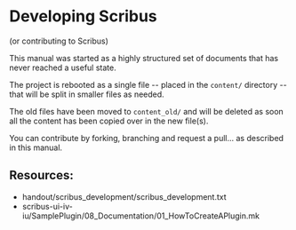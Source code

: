 # Developing Scribus

(or contributing to Scribus)

This manual was started as a highly structured set of documents that has never reached a useful state.

The project is rebooted as a single file -- placed in the `content/` directory -- that will be split in smaller files as needed.

The old files have been moved to `content_old/` and will be deleted as soon all the content has been copied over in the new file(s).

You can contribute by forking, branching and request a pull... as described in this manual.

## Resources:

- handout/scribus\_development/scribus\_development.txt
- scribus-ui-iv-iu/SamplePlugin/08\_Documentation/01\_HowToCreateAPlugin.mk
